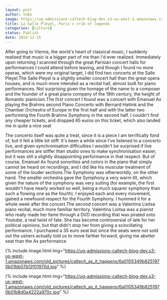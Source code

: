 ```yaml
---
layout: post
author: Yubo
image: https://ug-admissions-caltech-blog-dev.s3-us-west-1.amazonaws.com/old_pictures/caltech_as_it_happens/6a0105349b8251970b01bb07bf2db5970d.jpg
title: La Salle Pleyel, Paris's crib of legends 
categories: [culture]
status: Publish
date: 2014-12-15
---
```


After going to Vienna, the world's heart of classical music, I suddenly realised that music is a bigger part of me than I'd ever realized. Immediately upon returning I scanned through the great Parisian concert halls for performances I could attend before leaving, and though I found no more operas, which were my original target, I did find two concerts at the Salle Pleyel.The Salle Pleyel is a slightly smaller concert hall than the great opera houses, and is much more intended as a recital hall, almost built for piano performances. Not surprising given the homage of the name to a composer and the founder of a great piano company of the 19th century, the height of Romantic pianicism.The first concert I found was a concert with Emanuel Ax playing the Brahms second Piano Concerto with Bernard Haitink and the Chamber Orchestra of Europe in the first half and with the latter two performing the Fourth Brahms Symphony in the second half. I couldn't find any cheaper tickets, and dropped 65 euros on this ticket, which also landed me in quite a nice seat

The concerto itself was quite a treat, since it is a piece I am terrifically fond of, but it felt a little bit stiff. It's been a while since I've listened to a concerto live, and given synchronisation difficulties I wouldn't be surprised if live performances are stiffer than studio ones to make synchronisation easier, but it was still a slightly disappointing performance in that respect. But of course, Emanuel Ax found sonorities and colors in the piano that simply cannot be heard on recordings, and I did like his muscular treatment of some of the louder sections.The Symphony was otherworldly, on the other hand. The smaller orchestra gave the Symphony a very warm lilt, which given the nature of the symphony was very suiting (for example, the first wouldn't have nearly worked so well, being a much squarer symphony than such a flowing one as the fourth). I enjoyed each and every movement, gained a newfound respect for the Fourth Symphony. I hummed it for a whole week after the concert.The second concert was a Valentina Lisitsa piano recital, much more familiar territory. Valentina Lisitsa was a pianist who really made her fame through a DVD recording that was pirated onto Youtube, a real twist of fate. She has become controversial of late for her political opinions, but that didn't stop her from giving a scincillating performance. I purchased a 35 euro seat but since the seats were not sold out the ushers actually told us to move farther forward, giving me a*better* seat than the Ax performance


{% include image.html img="https://ug-admissions-caltech-blog-dev.s3-us-west-1.amazonaws.com/old_pictures/caltech_as_it_happens/6a0105349b8251970b01bb07bf2f01970d.jpg" %}

{% include image.html img="https://ug-admissions-caltech-blog-dev.s3-us-west-1.amazonaws.com/old_pictures/caltech_as_it_happens/6a0105349b8251970b01b8d0a4222a970c.jpg" %}
